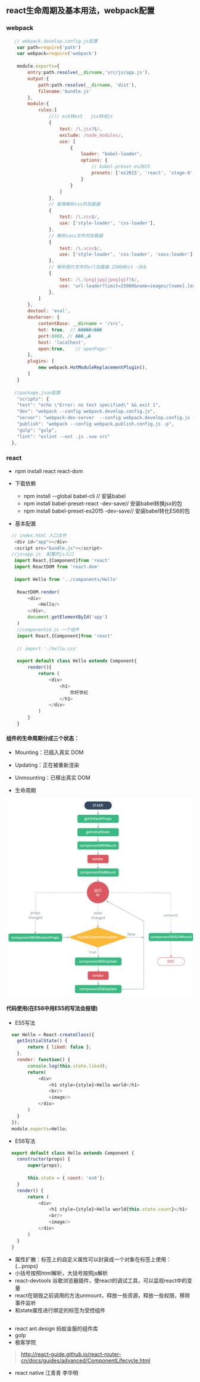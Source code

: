 <title>react</title>

## react生命周期及基本用法，webpack配置

### webpack

```js
   // webpack.develop.config.js配置
    var path=require('path')
    var webpack=require('webpack')
    
    module.exports={
        entry:path.resolve(__dirname,'src/js/app.js'),
        output:{
            path:path.resolve(__dirname, 'dist'),
            filename:'bundle.js'
        },
        module:{
            rules:[
                //// es6转es5   jsx转成js
                {
                    test: /\.jsx?$/,
                    exclude: /node_modules/,
                    use: [
                        {
                            loader: "babel-loader",
                            options: {
                                // babel-preset-es2015
                                presets: ['es2015', 'react', 'stage-0', 'stage-1', 'stage-2']
                            }
                        }
                    ]
                },
                // 能够解析css的加载器
                {
                    test: /\.css$/,
                    use: ['style-loader', 'css-loader'],
                },
                // 解析sass文件的加载器
                {
                    test: /\.scss$/,
                    use: ['style-loader', 'css-loader', 'sass-loader'],
                },
                // 解析图片文件的url加载器 25000bit ~3kb
                {
                    test: /\.(png|jpg|jpeg|gif)$/,
                    use: 'url-loader?limit=25000&name=images/[name].[ext]'
                },
            ]
        },
        devtool: 'eval',
        devServer: {
            contentBase: __dirname + '/src',
            hot: true,  // �����ȸ���
            port:8080, // ָ���˿ں�
            host: 'localhost',
            open:true,    // openPage:''
        },
        plugins: [
            new webpack.HotModuleReplacementPlugin(),
        ]
    }

   //package.json配置
    "scripts": {
    "test": "echo \"Error: no test specified\" && exit 1",
    "dev": "webpack --config webpack.develop.config.js",
    "server": "webpack-dev-server  --config webpack.develop.config.js --content-base src",
    "publish": "webpack --config webpack.publish.config.js -p",
    "gulp": "gulp",
    "lint": "eslint --ext .js .vue src"
  },  
```
### react

- npm install react react-dom
- 下载依赖
   - npm install --global babel-cli   // 安装babel
   - npm install babel-preset-react  -dev-save// 安装babel转换jsx的包
   - npm install babel-preset-es2015 -dev-save// 安装babel转化ES6的包

- 基本配置

```js
  // index.html 入口文件
   <div id="app"></div>
   <script src="bundle.js"></script>
  //js>app.js  配置的js入口
   import React,{Component}from 'react'
   import ReactDOM from 'react-dom'

   import Hello from '../components/Hello'

    ReactDOM.render(
        <div>
            <Hello/>
        </div>,
        document.getElementById('app')
    )
    //components》.js 一个组件
    import React,{Component}from 'react'

    // import './hello.css'
    
    export default class Hello extends Component{
        render(){
            return (
                <div>
                    <h1>
                        你好世纪
                    </h1>
                </div>
            )
        }
    }
```

#### 组件的生命周期分成三个状态：
 - Mounting：已插入真实 DOM
 - Updating：正在被重新渲染
 - Unmounting：已移出真实 DOM

- 生命周期

![](./img/QQ图片20170814212015.png)

#### 代码使用(在ES6中用ES5的写法会报错)

- ES5写法
```js
  var Hello = React.createClass({
    getInitialState() {
        return { liked: false };
    },
    render: function() {
        console.log(this.state.liked);
        return(
            <div>
                <h1 style={style}>Hello world</h1>
                <br/>
                <image/>
            </div>
        )
    }
  });
  module.exports=Hello;
```
- ES6写法
```js
  export default class Hello extends Component {
    constructor(props) {
        super(props);

        this.state = { count: 'es6'};
    }
    render() {
        return (
            <div>
                <h1 style={style}>Hello world{this.state.count}</h1>
                <br/>
                <image/>
            </div>
        )
    }
  }
```

- 属性扩散：标签上的自定义属性可以封装成一个对象在标签上使用： {...props}
- 小括号按照html解析，大括号按照js解析
- react-devtools 谷歌浏览器插件，使react的调试工具，可以监视react中的变量
- react在销毁之前调用的方法unmount，释放一些资源，释放一些权限，移除事件监听
- 和state属性进行绑定的标签为受控组件




## 
- react ant.design 蚂蚁金服的组件库
- golp
- 极客学院
 >  http://react-guide.github.io/react-router-cn/docs/guides/advanced/ComponentLifecycle.html


 - react native 江青青 李华明

